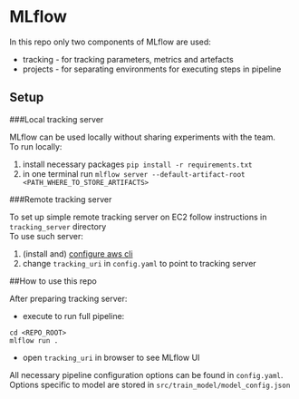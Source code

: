 # MLflow

In this repo only two components of MLflow are used:
- tracking - for tracking parameters, metrics and artefacts
- projects - for separating environments for executing steps in pipeline

## Setup

###Local tracking server

MLflow can be used locally without sharing experiments with the team.<br>
To run locally:
1. install necessary packages `pip install -r requirements.txt`
2. in one terminal run `mlflow server --default-artifact-root <PATH_WHERE_TO_STORE_ARTIFACTS>`


###Remote tracking server

To set up simple remote tracking server on EC2 follow instructions in `tracking_server` directory<br>
To use such server:
1. (install and) [configure aws cli](https://docs.aws.amazon.com/cli/latest/userguide/cli-configure-quickstart.html)
2. change `tracking_uri` in `config.yaml` to point to tracking server

##How to use this repo

After preparing tracking server:
- execute to run full pipeline:
```
cd <REPO_ROOT>
mlflow run .
```
- open `tracking_uri` in browser to see MLflow UI

All necessary pipeline configuration options can be found in `config.yaml`.<br>
Options specific to model are stored in `src/train_model/model_config.json`

